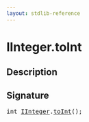 ```yaml
---
layout: stdlib-reference
---
```


# IInteger\.toInt

## Description





## Signature 

<pre>
int <a href="/stdlib-reference/interfaces/IInteger/index" class="code_type">IInteger</a>.<a href="/stdlib-reference/interfaces/IInteger/toInt">toInt</a>();

</pre>

